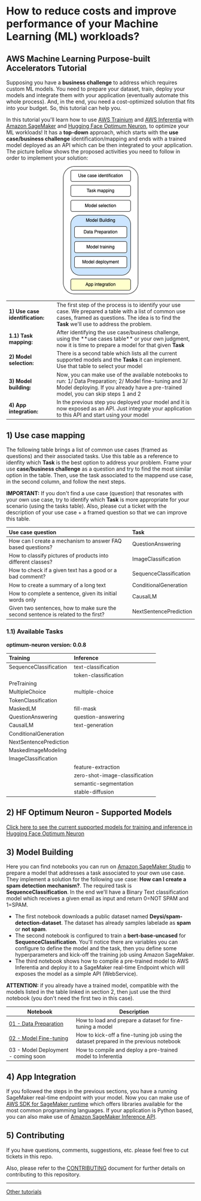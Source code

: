 # How to reduce costs and improve performance of your Machine Learning (ML) workloads?
## AWS Machine Learning Purpose-built Accelerators Tutorial

Supposing you have a **business challenge** to address which requires custom ML models. You need to prepare your dataset, train, deploy your models and integrate them with your application (eventually automate this whole process). And, in the end, you need a cost-optimized solution that fits into your budget. So, this tutorial can help you.

In this tutorial you'll learn how to use [AWS Trainium](https://aws.amazon.com/machine-learning/trainium/) and [AWS Inferentia](https://aws.amazon.com/machine-learning/inferentia/) with [Amazon SageMaker](https://aws.amazon.com/sagemaker/) and [Hugging Face Optimum Neuron](https://huggingface.co/docs/optimum-neuron/index), to optimize your ML workloads! It has a **top-down** approach, which starts with the **use case/business challenge** identification/mapping and ends with a trained model deployed as an API which can be then integrated to your application. The picture bellow shows the proposed activities you need to follow in order to implement your solution:  

<p align="center">
  <img src="purpose-built-accelerators/docs/imgs/01_activities.png"></img>
</p>

<table>
    <tr><td><strong>1) Use case identification:</strong></td><td>The first step of the process is to identify your use case. We prepared a table with a list of common use cases, framed as questions. The idea is to find the <b>Task</b> we'll use to address the problem.</td></tr>
    <tr><td><strong>1.1) Task mapping:</strong></td><td>After identifying the use case/business challenge, using the **use cases table** or your own judgment, now it is time to prepare a model for that given <b>Task</b></td></tr>
    <tr><td><strong>2) Model selection:</strong></td><td>There is a second table which lists all the current supported models and the <b>Tasks</b> it can implement. Use that table to select your model</td></tr>
    <tr><td><strong>3) Model building:</strong></td><td>Now, you can make use of the available notebooks to run: 1/ Data Preparation; 2/ Model fine-tuning and 3/ Model deploying. If you already have a pre-trained model, you can skip steps 1 and 2</td></tr>
    <tr><td><strong>4) App integration:</strong></td><td>In the previous step you deployed your model and it is now exposed as an API. Just integrate your application to this API and start using your model</td></tr>
</table>
            
## 1) Use case mapping

The following table brings a list of common use cases (framed as questions) and their associated tasks. Use this table as a reference to idenfity which **Task** is the best option to address your problem. Frame your use **case/business challenge** as a question and try to find the most similar option in the table. Then, use the task associated to the mappend use case, in the second column, and follow the next steps. 

**IMPORTANT:** If you don't find a use case (question) that resonates with your own use case, try to identify which **Task** is more appropriate for your scenario (using the tasks table). Also, please cut a ticket with the description of your use case + a framed question so that we can improve this table.

|Use case question|Task|
|:-|:-|
|How can I create a mechanism to answer FAQ based questions?|QuestionAnswering|
|How to classify pictures of products into different classes?|ImageClassification|
|How to check if a given text has a good or a bad comment?|SequenceClassification|
|How to create a summary of a long text|ConditionalGeneration|
|How to complete a sentence, given its initial words only|CausalLM|
|Given two sentences, how to make sure the second sentence is related to the first?|NextSentencePrediction|

### 1.1) Available Tasks
**optimum-neuron version: 0.0.8**

|Training|Inference|
|:-|:-|
|SequenceClassification|text-classification|
||token-classification|
|PreTraining||
|MultipleChoice|multiple-choice|
|TokenClassification||
|MaskedLM|fill-mask|
|QuestionAnswering|question-answering|
|CausalLM|text-generation|
|ConditionalGeneration||
|NextSentencePrediction||
|MaskedImageModeling||
|ImageClassification||
||feature-extraction|
||zero-shot-image-classification|
||semantic-segmentation|
||stable-diffusion|

## 2) HF Optimum Neuron - Supported Models

[Click here to see the current supported models for training and inference in Hugging Face Optimum Neuron](purpose-built-accelerators/docs/optimum_neuron_models.md)

## 3) Model Building
Here you can find notebooks you can run on [Amazon SageMaker Studio](https://aws.amazon.com/sagemaker/studio/) to prepare a model that addresses a task associated to your own use case. They implement a solution for the following use case: **How can I create a spam detection mechanism?**. The required task is **SequenceClassification**. In the end we'll have a Binary Text classification model which receives a given email as input and return 0=NOT SPAM and 1=SPAM.

- The first notebook downloads a public dataset named **Deysi/spam-detection-dataset**. The dataset has already samples labelade as **spam** or **not spam**. 
- The second notebook is configured to train a **bert-base-uncased** for **SequenceClassification**. You'll notice there are variables you can configure to define the model and the task, then you define some hyperparameters and kick-off the training job using Amazon SageMaker.
- The third notebook shows how to compile a pre-trained model to AWS Inferentia and deploy it to a SageMaker real-time Endpoint which will exposes the model as a simple API (WebService).

**ATTENTION:** if you already have a trained model, compatible with the models listed in the table linked in section 2, then just use the third notebook (you don't need the first two in this case).

|Notebook|Description|
|-|-|
|[01 - Data Preparation](purpose-built-accelerators/notebooks/01_DatasetPreparation.ipynb)|How to load and prepare a dataset for fine-tuning a model|
|[02 - Model Fine-tuning](purpose-built-accelerators/notebooks/02_ModelFineTuning.ipynb)|How to kick-off a fine-tuning job using the dataset prepared in the previous notebook|
|03 - Model Deployment - coming soon|How to compile and deploy a pre-trained model to Inferentia|

## 4) App Integration

If you followed the steps in the previous sections, you have a running SageMaker real-time endpoint with your model. Now you can make use of [AWS SDK for SageMaker runtime](https://aws.amazon.com/developer/tools/) which offers libraries available for the most common programming languages. If your application is Python based, you can also make use of [Amazon SageMaker Inference API](https://sagemaker.readthedocs.io/en/stable/api/inference/index.html).

## 5) Contributing
If you have questions, comments, suggestions, etc. please feel free to cut tickets in this repo.

Also, please refer to the [CONTRIBUTING](CONTRIBUTING.md) document for further details on contributing to this repository.

----
[Other tutorials](TUTORIALS.md)
